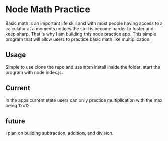 # Node Math Practice

Basic math is an important life skill and with most people having access to a calculator at a moments notices the skill is become harder to foster and keep sharp. That is why I am building this node practice app. This simple program that will allow users to practice basic math like multiplication. 

## Usage

Simple to use clone the repo and use npm install inside the folder. start the program with node index.js.

## Current

In the apps current state users can only practice multiplication with the max being 12x12. 

## future

I plan on building subtraction, addition, and division. 

